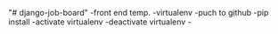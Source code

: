 "# django-job-board"
-front end temp.
-virtualenv
-puch to github
-pip install
-activate virtualenv
-deactivate virtualenv -
